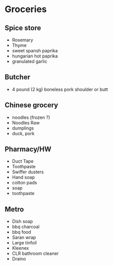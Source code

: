 # Groceries

## Spice store

- Rosemary
- Thyme
- sweet spansh paprika
- hungarian hot paprika
- granulated garlic

## Butcher

- 4 pound (2 kg) boneless pork shoulder or butt

## Chinese grocery

- noodles (frozen ?)
- Noodles Raw
- dumplings
- duck, pork

## Pharmacy/HW

- Duct Tape
- Toothpaste
- Swiffer dusters
- Hand soap
- cotton pads
- soap
- toothpaste

## Metro

- Dish soap
- bbq charcoal
- bbq food
- Saran wrap
- Large tinfoil
- Kleenex
- CLR bathroom cleaner
- Draino

